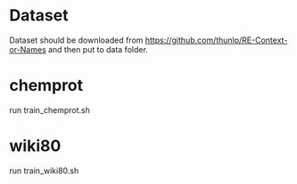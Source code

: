 # Dataset

Dataset should be downloaded from https://github.com/thunlp/RE-Context-or-Names and then put to data folder. 

# chemprot

run train_chemprot.sh

# wiki80

run train_wiki80.sh
